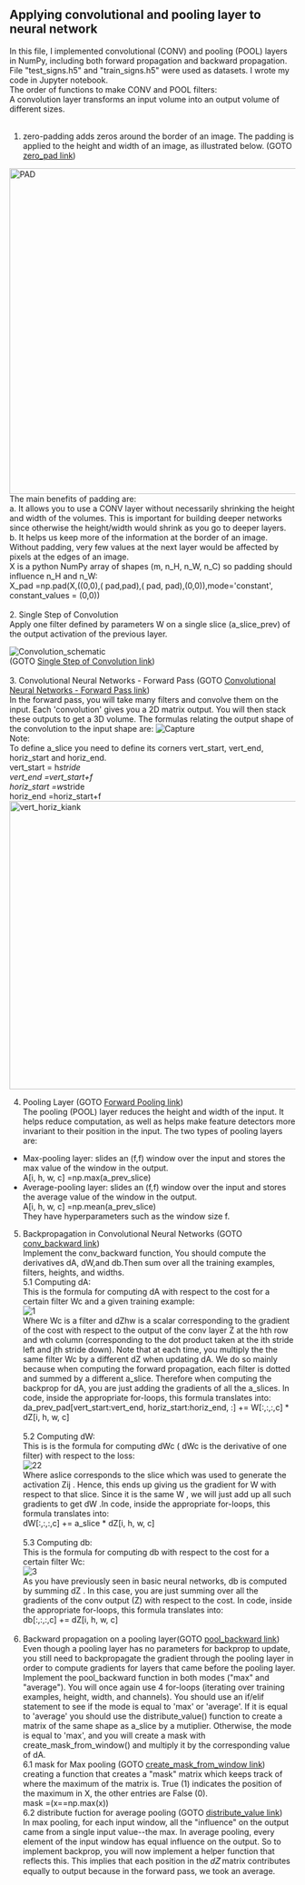 ## Applying convolutional and pooling layer to neural network<br />

In this file, I implemented convolutional (CONV) and pooling (POOL) layers in NumPy, including both forward propagation and backward propagation. File "test_signs.h5" and "train_signs.h5" were used as datasets. I wrote my code in Jupyter notebook.<br />
The order of functions to make CONV and POOL filters:<br />
 A convolution layer transforms an input volume into an output volume of different sizes.<br /><br />
1. zero-padding adds zeros around the border of an image. The padding is applied to the height and width of an image, as illustrated below. (GOTO [zero_pad link](https://github.com/Afsaneh-Karami/Neural-Networks-and-Deep-Learning/blob/main/Convolutional%20Neural%20Network/zero_pad)) 
<img width="574" alt="PAD" src="https://user-images.githubusercontent.com/78735911/144033668-5a135959-337a-4edd-b3cf-6f0d7e25e299.png">
 The main benefits of padding are: <br />
a. It allows you to use a CONV layer without necessarily shrinking the height and width of the volumes. This is important for building deeper networks since otherwise the 
  height/width would shrink as you go to deeper layers.<br />   
b. It helps us keep more of the information at the border of an image. Without padding, very few values at the next layer would be affected by pixels at the edges of an image.<br /> 
 X is a python NumPy array of shapes (m, n_H, n_W, n_C) so padding should influence n_H and n_W:<br />  
 X_pad =np.pad(X,((0,0),( pad,pad),( pad, pad),(0,0)),mode='constant', constant_values = (0,0))<br /><br />
2. Single Step of Convolution <br />
 Apply one filter defined by parameters W on a single slice (a_slice_prev) of the output activation 
 of the previous layer. 
 
![Convolution_schematic](https://user-images.githubusercontent.com/78735911/144194485-20728af7-df66-499c-9b6e-2c59582370d0.gif)<br />
(GOTO [Single Step of Convolution link](https://github.com/Afsaneh-Karami/Neural-Networks-and-Deep-Learning/blob/main/Convolutional%20Neural%20Network/Single%20Step%20of%20Convolution))<br /><br />
3. Convolutional Neural Networks - Forward Pass (GOTO [Convolutional Neural Networks - Forward Pass link](https://github.com/Afsaneh-Karami/Neural-Networks-and-Deep-Learning/blob/main/Convolutional%20Neural%20Network/Convolutional%20Neural%20Networks%20-%20Forward%20Pass)) <br />
In the forward pass, you will take many filters and convolve them on the input. Each 'convolution' gives you a 2D matrix output. You will then stack these outputs to get a 3D volume.
The formulas relating the output shape of the convolution to the input shape are:
![Capture](https://user-images.githubusercontent.com/78735911/144050854-c79b2fc0-f16c-4802-a8a5-de9b86e9a9be.PNG)<br />
Note:<br />
To define a_slice you need to  define its corners vert_start, vert_end, horiz_start and horiz_end.<br />
vert_start = h*stride <br />
vert_end =vert_start+f <br />
horiz_start =w*stride <br />
horiz_end =horiz_start+f <br />
<img width="508" alt="vert_horiz_kiank" src="https://user-images.githubusercontent.com/78735911/144199090-c601b9e3-c2ef-47be-a6ee-6caa3d19477c.png">

4. Pooling Layer (GOTO [Forward Pooling link](https://github.com/Afsaneh-Karami/Neural-Networks-and-Deep-Learning/blob/main/Convolutional%20Neural%20Network/Forward%20Pooling)) <br />
The pooling (POOL) layer reduces the height and width of the input. It helps reduce computation, as well as helps make feature detectors more invariant to their position in the input. The two types of pooling layers are: <br />
* Max-pooling layer: slides an (f,f) window over the input and stores the max value of the window in the output. <br />
 A[i, h, w, c] =np.max(a_prev_slice)
* Average-pooling layer: slides an (f,f) window over the input and stores the average value of the window in the output. <br />
A[i, h, w, c] =np.mean(a_prev_slice)<br />
They have hyperparameters such as the window size f. <br />
5. Backpropagation in Convolutional Neural Networks (GOTO [conv_backward link](https://github.com/Afsaneh-Karami/Neural-Networks-and-Deep-Learning/blob/main/Convolutional%20Neural%20Network/conv_backward)) <br />
Implement the conv_backward function, You should compute the derivatives dA, dW,and db.Then sum over all the training examples, filters, heights, and widths. <br />
5.1 Computing dA:<br />
This is the formula for computing  dA  with respect to the cost for a certain filter  Wc  and a given training example:<br />
![1](https://user-images.githubusercontent.com/78735911/154953443-c1965763-07e2-4151-9230-f1a4920ee1de.PNG) <br />
Where  Wc  is a filter and  dZhw  is a scalar corresponding to the gradient of the cost with respect to the output of the conv layer Z at the hth row and wth column (corresponding to the dot product taken at the ith stride left and jth stride down). Note that at each time, you multiply the the same filter  Wc  by a different dZ when updating dA. We do so mainly because when computing the forward propagation, each filter is dotted and summed by a different a_slice. Therefore when computing the backprop for dA, you are just adding the gradients of all the a_slices. In code, inside the appropriate for-loops, this formula translates into:<br />
da_prev_pad[vert_start:vert_end, horiz_start:horiz_end, :] += W[:,:,:,c] * dZ[i, h, w, c] <br /><br />
5.2 Computing dW:<br />
This is is the formula for computing  dWc  ( dWc  is the derivative of one filter) with respect to the loss:<br />
![22](https://user-images.githubusercontent.com/78735911/154954538-8520a638-4d52-438e-a05c-d1ca7cb0b8f9.PNG)<br />
Where  aslice  corresponds to the slice which was used to generate the activation  Zij . Hence, this ends up giving us the gradient for  W  with respect to that slice. Since it is the same  W , we will just add up all such gradients to get dW .In code, inside the appropriate for-loops, this formula translates into:<br />
dW[:,:,:,c] += a_slice * dZ[i, h, w, c] <br /><br />
5.3 Computing db:<br />
This is the formula for computing  db  with respect to the cost for a certain filter  Wc:<br />
![3](https://user-images.githubusercontent.com/78735911/154954834-733f9d1d-c66d-4b30-8ac2-17e630563c35.PNG)<br />
As you have previously seen in basic neural networks, db is computed by summing  dZ . In this case, you are just summing over all the gradients of the conv output (Z) with respect to the cost. In code, inside the appropriate for-loops, this formula translates into:<br />
db[:,:,:,c] += dZ[i, h, w, c] <br /><br />
6. Backward propagation on a pooling layer(GOTO [pool_backward link](https://github.com/Afsaneh-Karami/Neural-Networks-and-Deep-Learning/blob/main/Convolutional%20Neural%20Network/pool_backward))<br />
Even though a pooling layer has no parameters for backprop to update, you still need to backpropagate the gradient through the pooling layer in order to compute gradients for layers that came before the pooling layer.<br />
Implement the pool_backward function in both modes ("max" and "average"). You will once again use 4 for-loops (iterating over training examples, height, width, and channels). You should use an if/elif statement to see if the mode is equal to 'max' or 'average'. If it is equal to 'average' you should use the distribute_value() function  to create a matrix of the same shape as a_slice by a mutiplier. Otherwise, the mode is equal to 'max', and you will create a mask with create_mask_from_window() and multiply it by the corresponding value of dA.<br />
6.1 mask for Max pooling (GOTO [create_mask_from_window link](https://github.com/Afsaneh-Karami/Neural-Networks-and-Deep-Learning/blob/main/Convolutional%20Neural%20Network/create_mask_from_window))<br />
creating a function that creates a "mask" matrix which keeps track of where the maximum of the matrix is. True (1) indicates the position of the maximum in X, the other entries are False (0). <br />
mask =(x==np.max(x)) <br />
6.2 distribute fuction for average pooling (GOTO [distribute_value link](https://github.com/Afsaneh-Karami/Neural-Networks-and-Deep-Learning/blob/main/Convolutional%20Neural%20Network/distribute_value))<br />
In max pooling, for each input window, all the "influence" on the output came from a single input value--the max. In average pooling, every element of the input window has equal influence on the output. So to implement backprop, you will now implement a helper function that reflects this. This implies that each position in the  𝑑𝑍  matrix contributes equally to output because in the forward pass, we took an average.<br />





